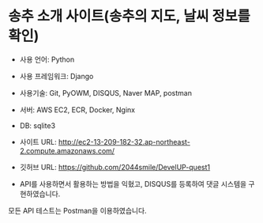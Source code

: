 # 송추 소개 사이트(송추의 지도, 날씨 정보를 확인)

- 사용 언어: Python

- 사용 프레임워크: Django

- 사용기술: Git, PyOWM, DISQUS, Naver MAP, postman

- 서버: AWS EC2, ECR, Docker, Nginx

- DB: sqlite3

- 사이트 URL: http://ec2-13-209-182-32.ap-northeast-2.compute.amazonaws.com/

- 깃허브 URL: https://github.com/2044smile/DevelUP-quest1

- API를 사용하면서 활용하는 방법을 익혔고, DISQUS를 등록하여 댓글 시스템을 구현하였습니다.

모든 API 테스트는 Postman을 이용하였습니다.
